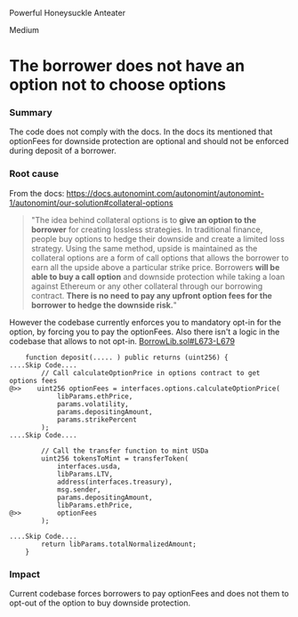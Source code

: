 Powerful Honeysuckle Anteater

Medium

# The borrower does not have an option not to choose options

### Summary
The code does not comply with the docs. In the docs its mentioned that optionFees for downside protection are optional and should not be enforced during deposit of a borrower.

### Root cause
From the docs:
https://docs.autonomint.com/autonomint/autonomint-1/autonomint/our-solution#collateral-options
> "The idea behind collateral options is to **give an option to the borrower** for creating lossless strategies. In traditional finance, people buy options to hedge their downside and create a limited loss strategy. Using the same method, upside is maintained as the collateral options are a form of call options that allows the borrower to earn all the upside above a particular strike price. Borrowers **will be able to buy a call option** and downside protection while taking a  loan against Ethereum or any other collateral through our borrowing contract. **There is no need to pay any upfront option fees for the borrower to hedge the downside risk.**"

However the codebase currently enforces you to mandatory opt-in for the option, by forcing you to pay the optionFees. Also there isn't a logic in the codebase that allows to not opt-in.
[BorrowLib.sol#L673-L679](https://github.com/sherlock-audit/2024-11-autonomint/blob/0d324e04d4c0ca306e1ae4d4c65f0cb9d681751b/Blockchain/Blockchian/contracts/lib/BorrowLib.sol#L673-L679)
```solidity
    function deposit(..... ) public returns (uint256) {
....Skip Code....
        // Call calculateOptionPrice in options contract to get options fees
@>>    uint256 optionFees = interfaces.options.calculateOptionPrice(
            libParams.ethPrice,
            params.volatility,
            params.depositingAmount,
            params.strikePercent
        );
....Skip Code....

        // Call the transfer function to mint USDa
        uint256 tokensToMint = transferToken(
            interfaces.usda,
            libParams.LTV,
            address(interfaces.treasury),
            msg.sender,
            params.depositingAmount,
            libParams.ethPrice,
@>>         optionFees
        );

....Skip Code....
        return libParams.totalNormalizedAmount;
    }
```

### Impact
Current codebase forces borrowers to pay optionFees and does not them to opt-out of the option to buy downside protection.